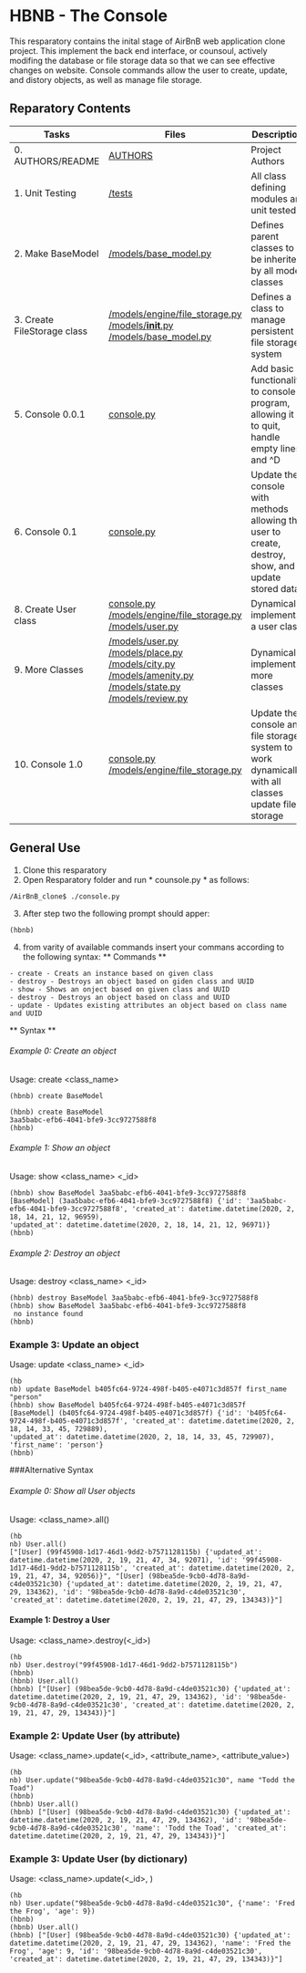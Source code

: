 # HBNB - The Console
This resparatory contains the inital stage of AirBnB web application clone project. This implement the back end interface, or counsoul, actively modifing the database or file storage data so that we can see effective changes on website. Console commands allow the user to create, update, and distory objects, as well as manage file storage. 
## Reparatory Contents
| Tasks | Files | Description |
| ---- | ---- | ----- |
| 0. AUTHORS/README | [ AUTHORS ](models/AUTHORS) | Project Authors |
| 1. Unit Testing | [/tests](models/engine/__init__.py) | All class defining modules are unit tested |
| 2. Make BaseModel | [/models/base_model.py](models/base_model.py) | Defines parent classes to be inherited by all model classes |
| 3. Create FileStorage class | [/models/engine/file_storage.py](https://github.com/Abelmafi/AirBnB_clone/blob/dev/models/engine/file_storage.py) [/models/__init__.py](https://github.com/Abelmafi/AirBnB_clone/blob/dev/models/init.py) [/models/base_model.py](https://github.com/Abelmafi/AirBnB_clone/blob/dev/models/base_model.py) | Defines a class to manage persistent file storage system|
| 5. Console 0.0.1 | [console.py](https://github.com/Abelmafi/AirBnB_clone/blob/dev/console.py) | Add basic functionality to console program, allowing it to quit, handle empty lines and ^D |
| 6. Console 0.1 | [console.py](https://github.com/Abelmafi/AirBnB_clone/blob/dev/console.py) | Update the console with methods allowing the user to create, destroy, show, and update stored data |
| 8. Create User class | [console.py](https://github.com/Abelmafi/AirBnB_clone/blob/dev/console.py) [/models/engine/file_storage.py](https://github.com/Abelmafi/AirBnB_clone/blob/dev/models/engine/file_storage.py) [/models/user.py](https://github.com/Abelmafi/AirBnB_clone/blob/dev/models/user.py) | Dynamically implements a user class |
| 9. More Classes | [/models/user.py](https://github.com/Abelmafi/AirBnB_clone/blob/dev/models/user.py) [/models/place.py](https://github.com/Abelmafi/AirBnB_clone/blob/dev/models/place.py) [/models/city.py](https://github.com/Abelmafi/AirBnB_clone/blob/dev/models/city.py) [/models/amenity.py](https://github.com/Abelmafi/AirBnB_clone/blob/dev/models/amenity.py) [/models/state.py](https://github.com/Abelmafi/AirBnB_clone/blob/dev/models/state.py) [/models/review.py](https://github.com/Abelmafi/AirBnB_clone/blob/dev/models/review.py) | Dynamically implements more classes |
| 10. Console 1.0 | [console.py](https://github.com/Abelmafi/AirBnB_clone/blob/dev/console.py) [/models/engine/file_storage.py](https://github.com/Abelmafi/AirBnB_clone/blob/dev/models/engine/file_storage.py) | Update the console and file storage system to work dynamically with all  classes update file storage |
## General Use
1. Clone this resparatory
2. Open Resparatory folder and run * counsole.py * as follows:
```shell
/AirBnB_clone$ ./console.py
```
3. After step two the following prompt should apper:
```
(hbnb)
```
4. from varity of available commands insert your commans according to the following syntax:
** Commands **
```
- create - Creats an instance based on given class
- destroy - Destroys an object based on giden class and UUID
- show - Shows an onject based on given class and UUID
- destroy - Destroys an object based on class and UUID
- update - Updates existing attributes an object based on class name and UUID
```
** Syntax **
###### Example 0: Create an object
Usage: create <class_name>
```
(hbnb) create BaseModel
```
```
(hbnb) create BaseModel
3aa5babc-efb6-4041-bfe9-3cc9727588f8
(hbnb)                   
```
###### Example 1: Show an object
Usage: show <class_name> <_id>
```
(hbnb) show BaseModel 3aa5babc-efb6-4041-bfe9-3cc9727588f8
[BaseModel] (3aa5babc-efb6-4041-bfe9-3cc9727588f8) {'id': '3aa5babc-efb6-4041-bfe9-3cc9727588f8', 'created_at': datetime.datetime(2020, 2, 18, 14, 21, 12, 96959), 
'updated_at': datetime.datetime(2020, 2, 18, 14, 21, 12, 96971)}
(hbnb)  
```
###### Example 2: Destroy an object
Usage: destroy <class_name> <_id>
```
(hbnb) destroy BaseModel 3aa5babc-efb6-4041-bfe9-3cc9727588f8
(hbnb) show BaseModel 3aa5babc-efb6-4041-bfe9-3cc9727588f8
 no instance found 
(hbnb)   
```
###
### Example 3: Update an object
Usage: update <class_name> <_id>
```
(hb
nb) update BaseModel b405fc64-9724-498f-b405-e4071c3d857f first_name "person"
(hbnb) show BaseModel b405fc64-9724-498f-b405-e4071c3d857f
[BaseModel] (b405fc64-9724-498f-b405-e4071c3d857f) {'id': 'b405fc64-9724-498f-b405-e4071c3d857f', 'created_at': datetime.datetime(2020, 2, 18, 14, 33, 45, 729889), 
'updated_at': datetime.datetime(2020, 2, 18, 14, 33, 45, 729907), 'first_name': 'person'}
(hbnb)
```
###Alternative Syntax

###### Example 0: Show all User objects
Usage: <class_name>.all()
```
(hb
nb) User.all()
["[User] (99f45908-1d17-46d1-9dd2-b7571128115b) {'updated_at': datetime.datetime(2020, 2, 19, 21, 47, 34, 92071), 'id': '99f45908-1d17-46d1-9dd2-b7571128115b', 'created_at': datetime.datetime(2020, 2, 19, 21, 47, 34, 92056)}", "[User] (98bea5de-9cb0-4d78-8a9d-c4de03521c30) {'updated_at': datetime.datetime(2020, 2, 19, 21, 47, 29, 134362), 'id': '98bea5de-9cb0-4d78-8a9d-c4de03521c30', 'created_at': datetime.datetime(2020, 2, 19, 21, 47, 29, 134343)}"]
```

#### Example 1: Destroy a User
Usage: <class_name>.destroy(<_id>)
```
(hb
nb) User.destroy("99f45908-1d17-46d1-9dd2-b7571128115b")
(hbnb)
(hbnb) User.all()
(hbnb) ["[User] (98bea5de-9cb0-4d78-8a9d-c4de03521c30) {'updated_at': datetime.datetime(2020, 2, 19, 21, 47, 29, 134362), 'id': '98bea5de-9cb0-4d78-8a9d-c4de03521c30', 'created_at': datetime.datetime(2020, 2, 19, 21, 47, 29, 134343)}"]
```
###
### Example 2: Update User (by attribute)
Usage: <class_name>.update(<_id>, <attribute_name>, <attribute_value>)
```
(hb
nb) User.update("98bea5de-9cb0-4d78-8a9d-c4de03521c30", name "Todd the Toad")
(hbnb)
(hbnb) User.all()
(hbnb) ["[User] (98bea5de-9cb0-4d78-8a9d-c4de03521c30) {'updated_at': datetime.datetime(2020, 2, 19, 21, 47, 29, 134362), 'id': '98bea5de-9cb0-4d78-8a9d-c4de03521c30', 'name': 'Todd the Toad', 'created_at': datetime.datetime(2020, 2, 19, 21, 47, 29, 134343)}"]
```
###
### Example 3: Update User (by dictionary)
Usage: <class_name>.update(<_id>, <dictionary>)
```
(hb
nb) User.update("98bea5de-9cb0-4d78-8a9d-c4de03521c30", {'name': 'Fred the Frog', 'age': 9})
(hbnb)
(hbnb) User.all()
(hbnb) ["[User] (98bea5de-9cb0-4d78-8a9d-c4de03521c30) {'updated_at': datetime.datetime(2020, 2, 19, 21, 47, 29, 134362), 'name': 'Fred the Frog', 'age': 9, 'id': '98bea5de-9cb0-4d78-8a9d-c4de03521c30', 'created_at': datetime.datetime(2020, 2, 19, 21, 47, 29, 134343)}"]
```
